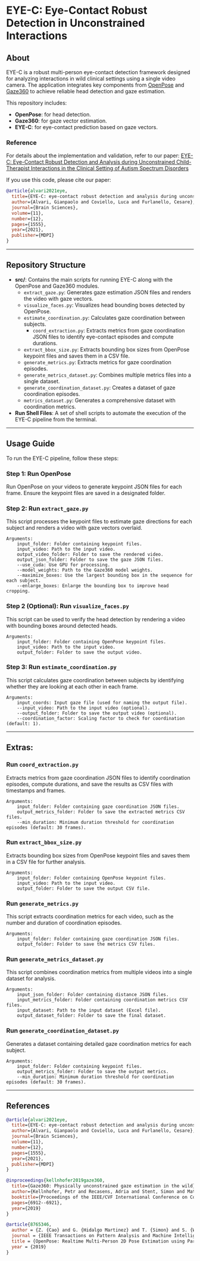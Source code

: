 # EYE-C: Eye-Contact Robust Detection in Unconstrained Interactions

## About
EYE-C is a robust multi-person eye-contact detection framework designed for analyzing interactions in wild clinical settings using a single video camera. The application integrates key components from [OpenPose](https://ieeexplore.ieee.org/document/8765346) and [Gaze360](https://gaze360.csail.mit.edu/) to achieve reliable head detection and gaze estimation.

This repository includes:
- **OpenPose**: for head detection.
- **Gaze360**: for gaze vector estimation.
- **EYE-C**: for eye-contact prediction based on gaze vectors.

### Reference
For details about the implementation and validation, refer to our paper:
[EYE-C: Eye-Contact Robust Detection and Analysis during Unconstrained Child-Therapist Interactions in the Clinical Setting of Autism Spectrum Disorders](https://www.mdpi.com/2076-3425/11/12/1555)

If you use this code, please cite our paper:
```bibtex
@article{alvari2021eye,
  title={EYE-C: eye-contact robust detection and analysis during unconstrained child-therapist interactions in the clinical setting of autism spectrum disorders},
  author={Alvari, Gianpaolo and Coviello, Luca and Furlanello, Cesare},
  journal={Brain Sciences},
  volume={11},
  number={12},
  pages={1555},
  year={2021},
  publisher={MDPI}
}
```

---

## Repository Structure
- **src/**: Contains the main scripts for running EYE-C along with the OpenPose and Gaze360 modules.
  - `extract_gaze.py`: Generates gaze estimation JSON files and renders the video with gaze vectors.
  - `visualize_faces.py`: Visualizes head bounding boxes detected by OpenPose.
  - `estimate_coordination.py`: Calculates gaze coordination between subjects.
    - `coord_extraction.py`: Extracts metrics from gaze coordination JSON files to identify eye-contact episodes and compute durations.
  - `extract_bbox_size.py`: Extracts bounding box sizes from OpenPose keypoint files and saves them in a CSV file.
  - `generate_metrics.py`: Extracts metrics for gaze coordination episodes.
  - `generate_metrics_dataset.py`: Combines multiple metrics files into a single dataset.
  - `generate_coordination_dataset.py`: Creates a dataset of gaze coordination episodes.
  - `metrics_dataset.py`: Generates a comprehensive dataset with coordination metrics.
- **Run Shell Files**: A set of shell scripts to automate the execution of the EYE-C pipeline from the terminal.

---

## Usage Guide
To run the EYE-C pipeline, follow these steps:

### Step 1: Run OpenPose
Run OpenPose on your videos to generate keypoint JSON files for each frame. Ensure the keypoint files are saved in a designated folder.


### Step 2: Run `extract_gaze.py`
This script processes the keypoint files to estimate gaze directions for each subject and renders a video with gaze vectors overlaid.
```
Arguments:
    input_folder: Folder containing keypoint files.
    input_video: Path to the input video.
    output_video_folder: Folder to save the rendered video.
    output_json_folder: Folder to save the gaze JSON files.
    --use_cuda: Use GPU for processing.
    --model_weights: Path to the Gaze360 model weights.
    --maximize_boxes: Use the largest bounding box in the sequence for each subject.
    --enlarge_boxes: Enlarge the bounding box to improve head cropping.
```

### Step 2 (Optional): Run `visualize_faces.py`
This script can be used to verify the head detection by rendering a video with bounding boxes around detected heads.
```
Arguments:
    input_folder: Folder containing OpenPose keypoint files.
    input_video: Path to the input video.
    output_folder: Folder to save the output video.
```

### Step 3: Run `estimate_coordination.py`
This script calculates gaze coordination between subjects by identifying whether they are looking at each other in each frame.
```
Arguments:
    input_coords: Input gaze file (used for naming the output file).
    --input_video: Path to the input video (optional).
    --output_folder: Folder to save the output video (optional).
    --coordination_factor: Scaling factor to check for coordination (default: 1).
```
---
## Extras:

### Run `coord_extraction.py`
Extracts metrics from gaze coordination JSON files to identify coordination episodes, compute durations, and save the results as CSV files with timestamps and frames.
```
Arguments:
    input_folder: Folder containing gaze coordination JSON files.
    output_metrics_folder: Folder to save the extracted metrics CSV files.
    --min_duration: Minimum duration threshold for coordination episodes (default: 30 frames).
```


### Run `extract_bbox_size.py`
Extracts bounding box sizes from OpenPose keypoint files and saves them in a CSV file for further analysis.
```
Arguments:
    input_folder: Folder containing OpenPose keypoint files.
    input_video: Path to the input video.
    output_folder: Folder to save the output CSV file.
```

### Run `generate_metrics.py`
This script extracts coordination metrics for each video, such as the number and duration of coordination episodes.
```
Arguments:
    input_folder: Folder containing gaze coordination JSON files.
    output_folder: Folder to save the metrics CSV files.
```

### Run `generate_metrics_dataset.py`
This script combines coordination metrics from multiple videos into a single dataset for analysis.
```
Arguments:
    input_json_folder: Folder containing distance JSON files.
    input_metrics_folder: Folder containing coordination metrics CSV files.
    input_dataset: Path to the input dataset (Excel file).
    output_dataset_folder: Folder to save the final dataset.
```

### Run `generate_coordination_dataset.py`
Generates a dataset containing detailed gaze coordination metrics for each subject.
```
Arguments:
    input_folder: Folder containing keypoint files.
    output_metrics_folder: Folder to save the output metrics.
    --min_duration: Minimum duration threshold for coordination episodes (default: 30 frames).
```


---

## References
```bibtex
@article{alvari2021eye,
  title={EYE-C: eye-contact robust detection and analysis during unconstrained child-therapist interactions in the clinical setting of autism spectrum disorders},
  author={Alvari, Gianpaolo and Coviello, Luca and Furlanello, Cesare},
  journal={Brain Sciences},
  volume={11},
  number={12},
  pages={1555},
  year={2021},
  publisher={MDPI}
}

@inproceedings{kellnhofer2019gaze360,
  title={Gaze360: Physically unconstrained gaze estimation in the wild},
  author={Kellnhofer, Petr and Recasens, Adria and Stent, Simon and Matusik, Wojciech and Torralba, Antonio},
  booktitle={Proceedings of the IEEE/CVF International Conference on Computer Vision},
  pages={6912--6921},
  year={2019}
}

@article{8765346,
  author = {Z. {Cao} and G. {Hidalgo Martinez} and T. {Simon} and S. {Wei} and Y. A. {Sheikh}},
  journal = {IEEE Transactions on Pattern Analysis and Machine Intelligence},
  title = {OpenPose: Realtime Multi-Person 2D Pose Estimation using Part Affinity Fields},
  year = {2019}
}
```
